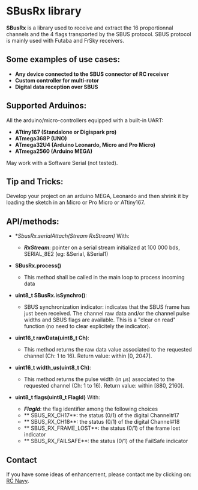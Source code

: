 SBusRx library
==============

**SBusRx** is a library used to receive and extract the 16 proportionnal channels and the 4 flags transported by the SBUS protocol.
SBUS protocol is mainly used with Futaba and FrSky receivers.


Some examples of use cases:
-------------------------
* **Any device connected to the SBUS connector of RC receiver**
* **Custom controller for multi-rotor**
* **Digital data reception over SBUS**

Supported Arduinos:
------------------
All the arduino/micro-controllers equipped with a built-in UART:

* **ATtiny167 (Standalone or Digispark pro)**
* **ATmega368P (UNO)**
* **ATmega32U4 (Arduino Leonardo, Micro and Pro Micro)**
* **ATmega2560 (Arduino MEGA)**

May work with a Software Serial (not tested).

Tip and Tricks:
--------------
Develop your project on an arduino MEGA, Leonardo and then shrink it by loading the sketch in an Micro or Pro Micro or ATtiny167.

API/methods:
-----------
* **SbusRx.serialAttach(Stream *RxStream)**
With:
	* **_RxStream_**: pointer on a serial stream initialized at 100 000 bds, SERIAL_8E2 (eg: &Serial, &Serial1)
 
* **SBusRx.process()**
	* This method shall be called in the main loop to process incoming data


* **uint8_t SBusRx.isSynchro()**:
	* SBUS synchronization indicator: indicates that the SBUS frame has just been received. The channel raw data and/or the channel pulse widths and SBUS flags are available. This is a "clear on read" function (no need to clear explicitely the indicator).

* **uint16_t rawData(uint8_t Ch)**:
	* This method returns the raw data value associated to the requested channel (Ch: 1 to 16). Return value: within [0, 2047].

* **uint16_t width_us(uint8_t Ch)**:
	* This method returns the pulse width (in µs) associated to the requested channel (Ch: 1 to 16). Return value: within [880, 2160].

* **uint8_t  flags(uint8_t FlagId)**
With:
	* **_FlagId_**: the flag identifier among the following choices
	* ** SBUS_RX_CH17**: the status (0/1) of the digital Channel#17
	* ** SBUS_RX_CH18**: the status (0/1) of the digital Channel#18
	* ** SBUS_RX_FRAME_LOST**: the status (0/1) of the frame lost indicator
	* ** SBUS_RX_FAILSAFE**: the status (0/1) of the FailSafe indicator

Contact
-------

If you have some ideas of enhancement, please contact me by clicking on: [RC Navy](http://p.loussouarn.free.fr/contact.html).

